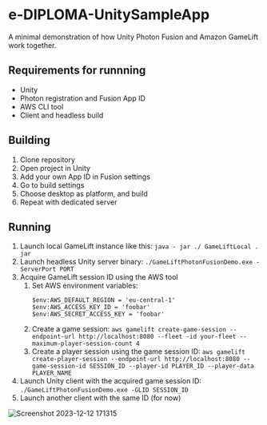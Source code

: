 # e-DIPLOMA-UnitySampleApp

 A minimal demonstration of how Unity Photon Fusion and Amazon GameLift work together.

 ## Requirements for runnning

 - Unity
 - Photon registration and Fusion App ID
 - AWS CLI tool
 - Client and headless build

 ## Building

 1. Clone repository
 2. Open project in Unity
 3. Add your own App ID in Fusion settings
 4. Go to build settings
 5. Choose desktop as platform, and build
 6. Repeat with dedicated server

 ## Running

 1. Launch local GameLift instance like this: `java - jar ./ GameLiftLocal . jar`
 2. Launch headless Unity server binary: `./GameLiftPhotonFusionDemo.exe -ServerPort PORT`
 3. Acquire GameLift session ID using the AWS tool
     1. Set AWS environment variables:
         ```
         $env:AWS_DEFAULT_REGION = 'eu-central-1'
         $env:AWS_ACCESS_KEY_ID = 'foobar'
         $env:AWS_SECRET_ACCESS_KEY = 'foobar'
         ```
     2. Create a game session: `aws gamelift create-game-session --endpoint-url http://localhost:8080 --fleet -id your-fleet --maximum-player-session-count 4`
     3. Create a player session using the game session ID: `aws gamelift create-player-session --endpoint-url http://localhost:8080 --game-session-id SESSION_ID --player-id PLAYER_ID --player-data PLAYER_NAME`
 4. Launch Unity client with the acquired game session ID: `./GameLiftPhotonFusionDemo.exe -GLID SESSION_ID`
 5. Launch another client with the same ID (for now)
            
![Screenshot 2023-12-12 171315](https://github.com/BME-IIT-CG/e-DIPLOMA-UnitySampleApp/assets/71231495/93faa6de-0177-40ff-acab-bfeefea64ee9)